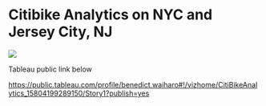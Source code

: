 # Citibike Analytics on NYC and Jersey City, NJ

![](https://d1.awsstatic.com/china/hp/partners/tableau-LOGO-new02.5c999da7245fd3cb2ad15cde4bf90d0432b626ef.png)

Tableau public link below

https://public.tableau.com/profile/benedict.waiharo#!/vizhome/CitiBikeAnalytics_15804199289150/Story1?publish=yes
